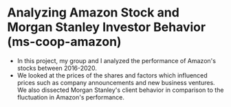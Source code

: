 # Analyzing Amazon Stock and Morgan Stanley Investor Behavior (ms-coop-amazon)

- In this project, my group and I analyzed the performance of Amazon's stocks between 2016-2020. 
- We looked at the prices of the shares and factors which influenced prices such as company announcements and new business ventures. We also dissected Morgan Stanley's client behavior in comparison to the fluctuation in Amazon's performance.
